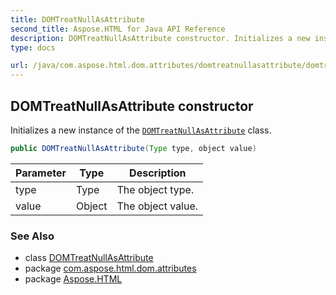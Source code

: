 ```yaml
---
title: DOMTreatNullAsAttribute
second_title: Aspose.HTML for Java API Reference
description: DOMTreatNullAsAttribute constructor. Initializes a new instance of the DOMTreatNullAsAttribute class
type: docs

url: /java/com.aspose.html.dom.attributes/domtreatnullasattribute/domtreatnullasattribute/
---
```

## DOMTreatNullAsAttribute constructor

Initializes a new instance of the [`DOMTreatNullAsAttribute`](../) class.

```java
public DOMTreatNullAsAttribute(Type type, object value)
```

| Parameter | Type | Description |
| --- | --- | --- |
| type | Type | The object type. |
| value | Object | The object value. |

### See Also

* class [DOMTreatNullAsAttribute](../)
* package [com.aspose.html.dom.attributes](../../../com.aspose.html.dom.attributes/)
* package [Aspose.HTML](../../../)
